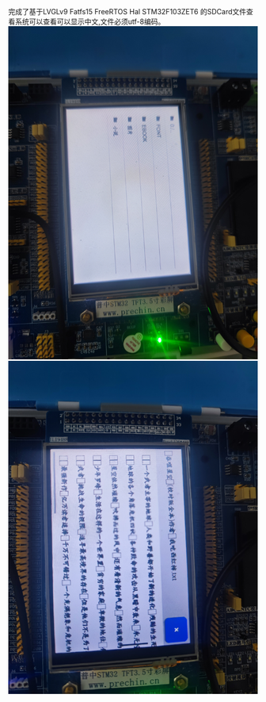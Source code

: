 完成了基于LVGLv9 Fatfs15 FreeRTOS Hal STM32F103ZET6 的SDCard文件查看系统可以查看可以显示中文,文件必须utf-8编码。
![Image_text](https://github.com/WesterDrizzle/SDcardFileViewer/blob/main/image/%E6%95%88%E6%9E%9C%E5%9B%BE1.jpg)
![Image_text](https://github.com/WesterDrizzle/SDcardFileViewer/blob/main/image/%E6%95%88%E6%9E%9C%E5%9B%BE2.jpg)
